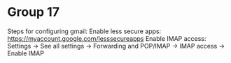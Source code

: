 # Group 17
Steps for configuring gmail:
Enable less secure apps: https://myaccount.google.com/lesssecureapps
Enable IMAP access: Settings -> See all settings -> Forwarding and POP/IMAP -> IMAP access -> Enable IMAP